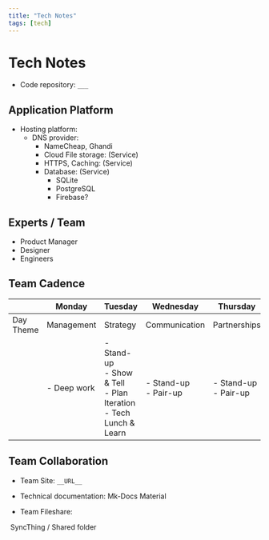 ```yaml
---
title: "Tech Notes"
tags: [tech]
---
```

# Tech Notes

- Code repository: `___`


## Application Platform

- Hosting platform: 
  - DNS provider: 
    - NameCheap, Ghandi
    - Cloud File storage: (Service)
    - HTTPS, Caching: (Service)
    - Database: (Service)
      - SQLite
      - PostgreSQL
      - Firebase?



## Experts / Team

- Product Manager
- Designer
- Engineers
  

## Team Cadence



|           | Monday      | Tuesday                                                      | Wednesday                       | Thursday                  | Friday                                    |
| --------- | ----------- | ------------------------------------------------------------ | ------------------------------- | ------------------------- | ----------------------------------------- |
| Day Theme | Management  | Strategy                                                     | Communication                   | Partnerships              | Team                                      |
|           | - Deep work | - Stand-up<br />- Show & Tell<br />- Plan Iteration<br />- Tech Lunch & Learn | - Stand-up<br />- Pair-up<br /> | - Stand-up<br />- Pair-up | - Team Stand-up<br />- Team Retrospective |



## Team Collaboration

- Team Site: `__URL__`
- Technical documentation: Mk-Docs Material

- Team Fileshare: 

​		SyncThing / Shared folder

